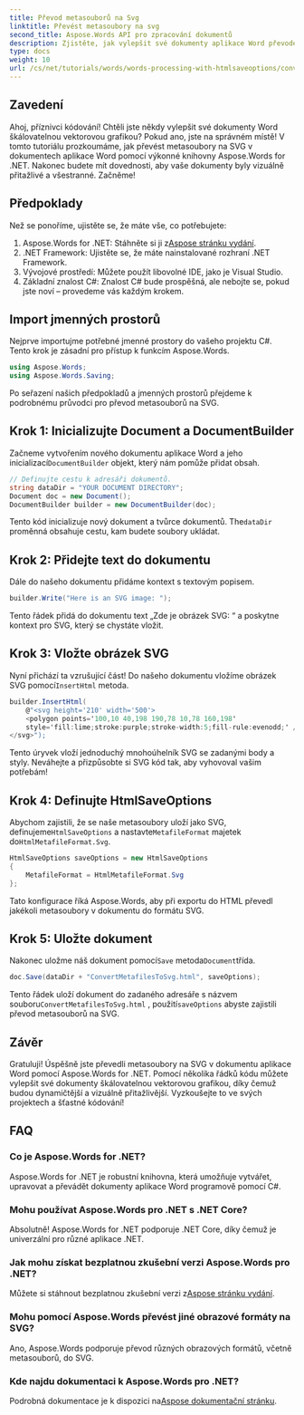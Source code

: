 ```yaml
---
title: Převod metasouborů na Svg
linktitle: Převést metasoubory na svg
second_title: Aspose.Words API pro zpracování dokumentů
description: Zjistěte, jak vylepšit své dokumenty aplikace Word převodem metasouborů na SVG pomocí výkonné knihovny Aspose.Words for .NET. Tento komplexní výukový program vás provede každým krokem, od inicializace dokumentu po vložení grafiky SVG.
type: docs
weight: 10
url: /cs/net/tutorials/words/words-processing-with-htmlsaveoptions/converting-metafiles-to-svg/
---
```

## Zavedení

Ahoj, příznivci kódování! Chtěli jste někdy vylepšit své dokumenty Word škálovatelnou vektorovou grafikou? Pokud ano, jste na správném místě! V tomto tutoriálu prozkoumáme, jak převést metasoubory na SVG v dokumentech aplikace Word pomocí výkonné knihovny Aspose.Words for .NET. Nakonec budete mít dovednosti, aby vaše dokumenty byly vizuálně přitažlivé a všestranné. Začněme!

## Předpoklady

Než se ponoříme, ujistěte se, že máte vše, co potřebujete:

1.  Aspose.Words for .NET: Stáhněte si ji z[Aspose stránku vydání](https://releases.aspose.com/words/net/).
2. .NET Framework: Ujistěte se, že máte nainstalované rozhraní .NET Framework.
3. Vývojové prostředí: Můžete použít libovolné IDE, jako je Visual Studio.
4. Základní znalost C#: Znalost C# bude prospěšná, ale nebojte se, pokud jste noví – provedeme vás každým krokem.

## Import jmenných prostorů

Nejprve importujme potřebné jmenné prostory do vašeho projektu C#. Tento krok je zásadní pro přístup k funkcím Aspose.Words.

```csharp
using Aspose.Words;
using Aspose.Words.Saving;
```

Po seřazení našich předpokladů a jmenných prostorů přejdeme k podrobnému průvodci pro převod metasouborů na SVG.

## Krok 1: Inicializujte Document a DocumentBuilder

 Začneme vytvořením nového dokumentu aplikace Word a jeho inicializací`DocumentBuilder` objekt, který nám pomůže přidat obsah.

```csharp
// Definujte cestu k adresáři dokumentů.
string dataDir = "YOUR DOCUMENT DIRECTORY";
Document doc = new Document();
DocumentBuilder builder = new DocumentBuilder(doc);
```

 Tento kód inicializuje nový dokument a tvůrce dokumentů. The`dataDir` proměnná obsahuje cestu, kam budete soubory ukládat.

## Krok 2: Přidejte text do dokumentu

Dále do našeho dokumentu přidáme kontext s textovým popisem.

```csharp
builder.Write("Here is an SVG image: ");
```

Tento řádek přidá do dokumentu text „Zde je obrázek SVG: “ a poskytne kontext pro SVG, který se chystáte vložit.

## Krok 3: Vložte obrázek SVG

Nyní přichází ta vzrušující část! Do našeho dokumentu vložíme obrázek SVG pomocí`InsertHtml` metoda.

```csharp
builder.InsertHtml(
    @"<svg height='210' width='500'>
    <polygon points='100,10 40,198 190,78 10,78 160,198' 
    style='fill:lime;stroke:purple;stroke-width:5;fill-rule:evenodd;' />
</svg>");
```

Tento úryvek vloží jednoduchý mnohoúhelník SVG se zadanými body a styly. Neváhejte a přizpůsobte si SVG kód tak, aby vyhovoval vašim potřebám!

## Krok 4: Definujte HtmlSaveOptions

 Abychom zajistili, že se naše metasoubory uloží jako SVG, definujeme`HtmlSaveOptions` a nastavte`MetafileFormat` majetek do`HtmlMetafileFormat.Svg`.

```csharp
HtmlSaveOptions saveOptions = new HtmlSaveOptions
{
    MetafileFormat = HtmlMetafileFormat.Svg
};
```

Tato konfigurace říká Aspose.Words, aby při exportu do HTML převedl jakékoli metasoubory v dokumentu do formátu SVG.

## Krok 5: Uložte dokument

 Nakonec uložme náš dokument pomocí`Save` metoda`Document`třída.

```csharp
doc.Save(dataDir + "ConvertMetafilesToSvg.html", saveOptions);
```

 Tento řádek uloží dokument do zadaného adresáře s názvem souboru`ConvertMetafilesToSvg.html` , použití`saveOptions` abyste zajistili převod metasouborů na SVG.

## Závěr

Gratuluji! Úspěšně jste převedli metasoubory na SVG v dokumentu aplikace Word pomocí Aspose.Words for .NET. Pomocí několika řádků kódu můžete vylepšit své dokumenty škálovatelnou vektorovou grafikou, díky čemuž budou dynamičtější a vizuálně přitažlivější. Vyzkoušejte to ve svých projektech a šťastné kódování!

## FAQ

### Co je Aspose.Words for .NET?
Aspose.Words for .NET je robustní knihovna, která umožňuje vytvářet, upravovat a převádět dokumenty aplikace Word programově pomocí C#.

### Mohu používat Aspose.Words pro .NET s .NET Core?
Absolutně! Aspose.Words for .NET podporuje .NET Core, díky čemuž je univerzální pro různé aplikace .NET.

### Jak mohu získat bezplatnou zkušební verzi Aspose.Words pro .NET?
 Můžete si stáhnout bezplatnou zkušební verzi z[Aspose stránku vydání](https://releases.aspose.com/).

### Mohu pomocí Aspose.Words převést jiné obrazové formáty na SVG?
Ano, Aspose.Words podporuje převod různých obrazových formátů, včetně metasouborů, do SVG.

### Kde najdu dokumentaci k Aspose.Words pro .NET?
 Podrobná dokumentace je k dispozici na[Aspose dokumentační stránku](https://reference.aspose.com/words/net/).